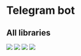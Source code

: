 <h1>Telegram bot</h1>
<h2>All libraries</h2>
<img src="https://sun9-84.userapi.com/impg/gsP-U_sLUsX3xbn5mpVJ017EJ1MU4730JxbWPQ/WwtPrKnh0Qo.jpg?size=243x90&quality=96&sign=3e3a27048d6312daae626117b5862862&type=album">
<img src="https://sun9-27.userapi.com/impg/zeDXj-K1OzxbH0gbnXAKds09huuwOMKVczRBrA/xsbnrHdisN8.jpg?size=488x697&quality=96&sign=9bc057d815e74b59761d86265c4e1bc9&type=album">
<img src="https://sun9-49.userapi.com/impg/3P3x3a4hRw-VBNmj-WnND67xTS-fdkR90I0y0Q/7dTIJ02YseQ.jpg?size=249x98&quality=96&sign=c3c50afc76fa3259cbb12d4ef13efc88&type=album">
<img src="https://sun9-30.userapi.com/impg/EMkQ6BDkCQyOmdAK6cYINp6slZQnjaSk0UxEZA/tTUu-a1Uu3g.jpg?size=490x688&quality=96&sign=460fe1b93196445ea3c2adf2470896d7&type=album">
